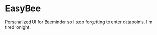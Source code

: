 # EasyBee
Personalized UI for Beeminder so I stop forgetting to enter datapoints. I'm tired tonight.
